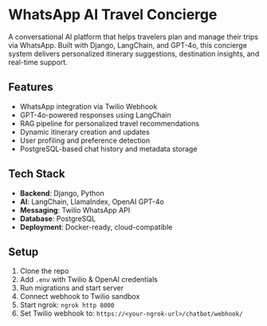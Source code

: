 # WhatsApp AI Travel Concierge

A conversational AI platform that helps travelers plan and manage their trips via WhatsApp. Built with Django, LangChain, and GPT-4o, this concierge system delivers personalized itinerary suggestions, destination insights, and real-time support.

## Features

- WhatsApp integration via Twilio Webhook
- GPT-4o-powered responses using LangChain
- RAG pipeline for personalized travel recommendations
- Dynamic itinerary creation and updates
- User profiling and preference detection
- PostgreSQL-based chat history and metadata storage

## Tech Stack

- **Backend**: Django, Python
- **AI**: LangChain, LlamaIndex, OpenAI GPT-4o
- **Messaging**: Twilio WhatsApp API
- **Database**: PostgreSQL
- **Deployment**: Docker-ready, cloud-compatible

## Setup

1. Clone the repo  
2. Add `.env` with Twilio & OpenAI credentials  
3. Run migrations and start server  
4. Connect webhook to Twilio sandbox
5. Start ngrok: `ngrok http 8000`  
6. Set Twilio webhook to: `https://<your-ngrok-url>/chatbot/webhook/`

